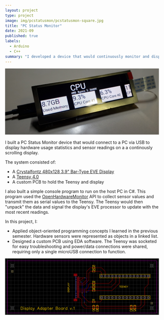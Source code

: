 ```yaml
---
layout: project
type: project
image: img/pcstatusmon/pcstatusmon-square.jpg
title: "PC Status Monitor"
date: 2021-09
published: true
labels:
  - Arduino
  - C++
summary: "I developed a device that would continuously monitor and display my computer's sensor readings."
---
```


<img class="img-fluid" src="../img/pcstatusmon/pcstatusmon.jpg">

I built a PC Status Monitor device that would connect to a PC via USB to display hardware usage statistics and sensor readings on a a continously scrolling display. 

The system consisted of:
- A [Crystalfontz 480x128 3.9" Bar-Type EVE Display](https://www.crystalfontz.com/product/cfaf480128a0039tna11-480x128-eve-1u-display)
- A [Teensy 4.0](https://www.pjrc.com/store/teensy40.html)
- A custom PCB to hold the Teensy and display

I also built a simple console program to run on the host PC in C#. This program used the [OpenHardwareMonitor](https://openhardwaremonitor.org/) API to collect sensor values and transmit them as serial values to the Teensy. The Teensy would then "unpack" the data and signal the display's EVE processor to update with the most recent readings.

In this project, I:
- Applied object-oriented programming concepts I learned in the previous semester. Hardware sensors were represented as objects in a linked list.
- Designed a custom PCB using EDA software. The Teensy was socketed for easy troubleshooting and power/data connections were shared, requiring only a single microUSB connection to function.
<img class="img-fluid" src="../img/pcstatusmon/pcb.png">
